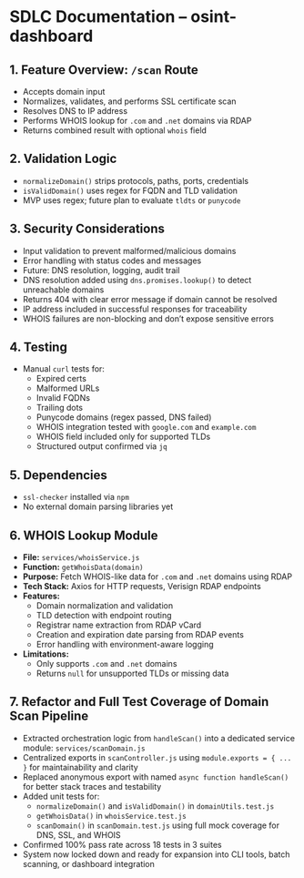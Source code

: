 # SDLC Documentation – osint-dashboard

## 1. Feature Overview: `/scan` Route

- Accepts domain input
- Normalizes, validates, and performs SSL certificate scan
- Resolves DNS to IP address
- Performs WHOIS lookup for `.com` and `.net` domains via RDAP
- Returns combined result with optional `whois` field

## 2. Validation Logic

- `normalizeDomain()` strips protocols, paths, ports, credentials
- `isValidDomain()` uses regex for FQDN and TLD validation
- MVP uses regex; future plan to evaluate `tldts` or `punycode`

## 3. Security Considerations

- Input validation to prevent malformed/malicious domains
- Error handling with status codes and messages
- Future: DNS resolution, logging, audit trail
- DNS resolution added using `dns.promises.lookup()` to detect unreachable domains
- Returns 404 with clear error message if domain cannot be resolved
- IP address included in successful responses for traceability
- WHOIS failures are non-blocking and don’t expose sensitive errors

## 4. Testing

- Manual `curl` tests for:
  - Expired certs
  - Malformed URLs
  - Invalid FQDNs
  - Trailing dots
  - Punycode domains (regex passed, DNS failed)
  - WHOIS integration tested with `google.com` and `example.com`
  - WHOIS field included only for supported TLDs
  - Structured output confirmed via `jq`

## 5. Dependencies

- `ssl-checker` installed via `npm`
- No external domain parsing libraries yet

## 6. WHOIS Lookup Module

- **File:** `services/whoisService.js`
- **Function:** `getWhoisData(domain)`
- **Purpose:** Fetch WHOIS-like data for `.com` and `.net` domains using RDAP
- **Tech Stack:** Axios for HTTP requests, Verisign RDAP endpoints
- **Features:**
  - Domain normalization and validation
  - TLD detection with endpoint routing
  - Registrar name extraction from RDAP vCard
  - Creation and expiration date parsing from RDAP events
  - Error handling with environment-aware logging
- **Limitations:**
  - Only supports `.com` and `.net` domains
  - Returns `null` for unsupported TLDs or missing data

## 7. Refactor and Full Test Coverage of Domain Scan Pipeline

- Extracted orchestration logic from `handleScan()` into a dedicated service module: `services/scanDomain.js`
- Centralized exports in `scanController.js` using `module.exports = { ... }` for maintainability and clarity
- Replaced anonymous export with named `async function handleScan()` for better stack traces and testability
- Added unit tests for:
  - `normalizeDomain()` and `isValidDomain()` in `domainUtils.test.js`
  - `getWhoisData()` in `whoisService.test.js`
  - `scanDomain()` in `scanDomain.test.js` using full mock coverage for DNS, SSL, and WHOIS
- Confirmed 100% pass rate across 18 tests in 3 suites
- System now locked down and ready for expansion into CLI tools, batch scanning, or dashboard integration
